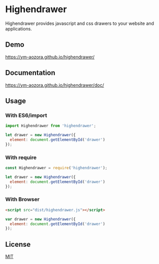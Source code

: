 # Highendrawer

Highendrawer provides javascript and css drawers to your website and applications.


## Demo

https://ym-aozora.github.io/highendrawer/


## Documentation

https://ym-aozora.github.io/highendrawer/doc/


## Usage

### With ES6/import

```javascript
import Highendrawer from 'highendrawer';

let drawer = new Highendrawer({
  element: document.getElementById('drawer')
});
```

### With require

```javascript
const Highendrawer = require('highendrawer');

let drawer = new Highendrawer({
  element: document.getElementById('drawer')
});
```

### With Browser

```html
<script src="dist/highendrawer.js"></script>
```

```javascript
var drawer = new Highendrawer({
  element: document.getElementById('drawer')
});
```


## License

[MIT](https://raw.githubusercontent.com/ym-aozora/highendrawer/master/LICENSE)
